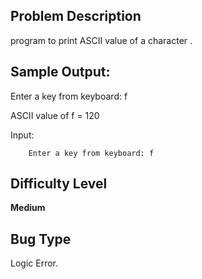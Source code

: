 ## Problem Description

program to print ASCII value of a character
.
## Sample Output:

Enter a key from keyboard: f

ASCII value of f = 120

Input:
        
        Enter a key from keyboard: f

        



## Difficulty Level 

<b>Medium</b>


## Bug Type 

Logic Error.
